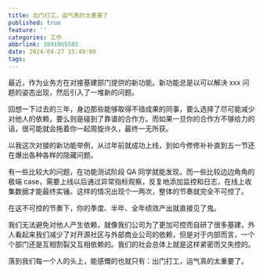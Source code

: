```yaml
---
title: 出门打工，运气真的太重要了
published: true
feature: ''
categories: 工作
abbrlink: 3891065505
date: 2024-04-27 15:49:00
tags:
---
```


最近，作为业务方在对接基建部门提供的新功能。新功能总是以可以解决 xxx 问题的姿态出现，然后引入了一堆新的问题。

回想一下过去的三年，身边那些能够取得不错成果的同事，要么选择了尽可能减少对他人的依赖，要么则是碰到了靠谱的合作方。而如果一旦你的合作方不够给力的话，很可能就会拖着你一起周旋许久，最终一无所获。

以我这次对接的新功能举例，从过年前就成功上线，到如今修修补补直到五一节还在爆出各种各样的隐藏问题。

有一些比较大的问题，在功能测试阶段 QA 同学就能发现。而一些比较边边角角的极端 case，需要上线以后通过异常指标观察，反复地添加监控和日志，在线上收集数据才能最终实锤。这样的情况出现个一两次，整体的节奏就完全不可控了。

在这不可控的节奏下，你的季度、半年、全年绩效产出就直接见了鬼。

我们无法避免对他人产生依赖，就像我们公司为了更加可控而自研了很多基建，外人看起来我们减少了对开源社区与外部商业公司的依赖，但是对于内部而言，一个个部门还是互相割裂又互相依赖的。我们的社会总体上就是这样紧密而又失控的。

落到我们每一个人的头上，能感慨的也就只有：出门打工，运气真的太重要了。
